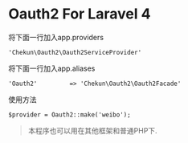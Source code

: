 # Oauth2 For Laravel 4

将下面一行加入app.providers

```
'Chekun\Oauth2\Oauth2ServiceProvider'
```

将下面一行加入app.aliases

```
'Oauth2'         => 'Chekun\Oauth2\Oauth2Facade'
```

使用方法

```
$provider = Oauth2::make('weibo');
```

> 本程序也可以用在其他框架和普通PHP下.
